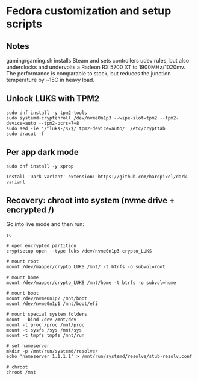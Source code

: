 # Fedora customization and setup scripts

## Notes
gaming/gaming.sh installs Steam and sets controllers udev rules, but also underclocks and undervolts a Radeon RX 5700 XT to 1900MHz/1020mv.
The performance is comparable to stock, but reduces the junction temperature by ~15C in heavy load.

## Unlock LUKS with TPM2
```
sudo dnf install -y tpm2-tools
sudo systemd-cryptenroll /dev/nvme0n1p3 --wipe-slot=tpm2 --tpm2-device=auto --tpm2-pcrs=7+8
sudo sed -ie '/^luks-/s/$/ tpm2-device=auto/' /etc/crypttab
sudo dracut -f
```

## Per app dark mode
```
sudo dnf install -y xprop

Install 'Dark Variant' extension: https://github.com/hardpixel/dark-variant
```

## Recovery: chroot into system (nvme drive + encrypted /)
Go into live mode and then run:
```
su

# open encrypted partition
cryptsetup open --type luks /dev/nvme0n1p3 crypto_LUKS

# mount root
mount /dev/mapper/crypto_LUKS /mnt/ -t btrfs -o subvol=root

# mount home
mount /dev/mapper/crypto_LUKS /mnt/home -t btrfs -o subvol=home

# mount boot
mount /dev/nvme0n1p2 /mnt/boot
mount /dev/nvme0n1p1 /mnt/boot/efi

# mount special system folders
mount --bind /dev /mnt/dev
mount -t proc /proc /mnt/proc
mount -t sysfs /sys /mnt/sys
mount -t tmpfs tmpfs /mnt/run

# set nameserver
mkdir -p /mnt/run/systemd/resolve/
echo 'nameserver 1.1.1.1' > /mnt/run/systemd/resolve/stub-resolv.conf

# chroot
chroot /mnt
```

